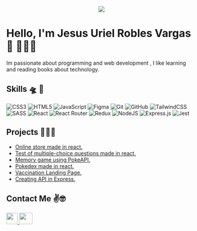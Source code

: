 <p align="center">
  <img src="https://i.imgur.com/yGL5HBv.png" />
</p>

# Hello, I'm Jesus Uriel Robles Vargas👋 👨🏽‍💻
Im passionate about programming and web development , I like learning and reading books about technology.

## Skills 🛸 🚀
![CSS3](https://img.shields.io/badge/css3-%231572B6.svg?style=for-the-badge&logo=css3&logoColor=white)
![HTML5](https://img.shields.io/badge/html5-%23E34F26.svg?style=for-the-badge&logo=html5&logoColor=white)
![JavaScript](https://img.shields.io/badge/javascript-%23323330.svg?style=for-the-badge&logo=javascript&logoColor=%23F7DF1E)
![Figma](https://img.shields.io/badge/figma-%23F24E1E.svg?style=for-the-badge&logo=figma&logoColor=white)
![Git](https://img.shields.io/badge/git-%23F05033.svg?style=for-the-badge&logo=git&logoColor=white)
![GitHub](https://img.shields.io/badge/github-%23121011.svg?style=for-the-badge&logo=github&logoColor=white)
![TailwindCSS](https://img.shields.io/badge/tailwindcss-%2338B2AC.svg?style=for-the-badge&logo=tailwind-css&logoColor=white)
![SASS](https://img.shields.io/badge/SASS-hotpink.svg?style=for-the-badge&logo=SASS&logoColor=white)
![React](https://img.shields.io/badge/react-%2320232a.svg?style=for-the-badge&logo=react&logoColor=%2361DAFB)
![React Router](https://img.shields.io/badge/React_Router-CA4245?style=for-the-badge&logo=react-router&logoColor=white)
![Redux](https://img.shields.io/badge/redux-%23593d88.svg?style=for-the-badge&logo=redux&logoColor=white)
![NodeJS](https://img.shields.io/badge/node.js-6DA55F?style=for-the-badge&logo=node.js&logoColor=white)
![Express.js](https://img.shields.io/badge/express.js-%23404d59.svg?style=for-the-badge&logo=express&logoColor=%2361DAFB)
![Jest](https://img.shields.io/badge/-jest-%23C21325?style=for-the-badge&logo=jest&logoColor=white)

## Projects 👻🤖💼

- [Online store made in react.](https://github.com/roblesvargas97/ReduxPizza)
- [Test of multiple-choice questions made in react.](https://github.com/roblesvargas97/driving-project)
- [Memory game using PokeAPI.](https://github.com/roblesvargas97/memory-game-pokemon)
- [Pokedex made in react.](https://github.com/roblesvargas97/practicasJS)
- [Vaccination Landing Page.](https://github.com/roblesvargas97/PracticasCSS)
- [Creating API in Express.](https://github.com/roblesvargas97/code-challenge) 

## Contact Me ✌🤓
 
<p align="left">
  <a href="https://www.instagram.com/jesusurielrobles/">
    <img width="30" height="30" src="https://i.imgur.com/DPtpnxC.png">
  </a>
  <a href="https://twitter.com/roblesvargas97">
    <img width="35" height="30" src="https://i.imgur.com/CXBQXLc.png">
  </a>
</p>

